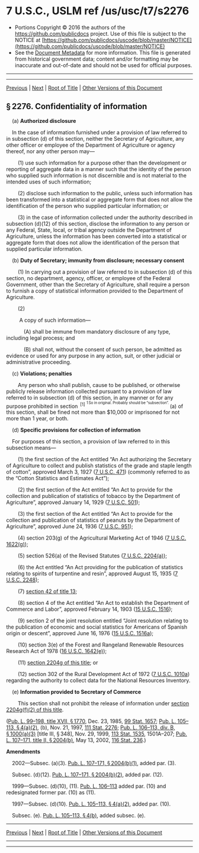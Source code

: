 ---
---

# 7 U.S.C., USLM ref /us/usc/t7/s2276

* Portions Copyright © 2016 the authors of the https://github.com/publicdocs project.
  Use of this file is subject to the NOTICE at [https://github.com/publicdocs/uscode/blob/master/NOTICE](https://github.com/publicdocs/uscode/blob/master/NOTICE)
* See the [Document Metadata](././../../../..//README.md) for more information.
  This file is generated from historical government data; content and/or formatting may be inaccurate and out-of-date and should not be used for official purposes.

----------
----------

[Previous](./../../../..//us/usc/t7/ch55/m__us_usc_t7_s2275.md) | [Next](./../../../..//us/usc/t7/ch55/m__us_usc_t7_s2277.md) | [Root of Title](./../../../../) | [Other Versions of this Document](https://publicdocs.github.io/go/links?ns=uslm&ref=%2Fus%2Fusc%2Ft7%2Fs2276)

## § 2276. Confidentiality of information

    (a) __Authorized disclosure__ 

    In the case of information furnished under a provision of law referred to in subsection (d) of this section, neither the Secretary of Agriculture, any other officer or employee of the Department of Agriculture or agency thereof, nor any other person may—

        (1) use such information for a purpose other than the development or reporting of aggregate data in a manner such that the identity of the person who supplied such information is not discernible and is not material to the intended uses of such information;

        (2) disclose such information to the public, unless such information has been transformed into a statistical or aggregate form that does not allow the identification of the person who supplied particular information; or

        (3) in the case of information collected under the authority described in subsection (d)(12) of this section, disclose the information to any person or any Federal, State, local, or tribal agency outside the Department of Agriculture, unless the information has been converted into a statistical or aggregate form that does not allow the identification of the person that supplied particular information.

    (b) __Duty of Secretary; immunity from disclosure; necessary consent__ 

        (1) In carrying out a provision of law referred to in subsection (d) of this section, no department, agency, officer, or employee of the Federal Government, other than the Secretary of Agriculture, shall require a person to furnish a copy of statistical information provided to the Department of Agriculture.

        (2)

         A copy of such information—

            (A) shall be immune from mandatory disclosure of any type, including legal process; and

            (B) shall not, without the consent of such person, be admitted as evidence or used for any purpose in any action, suit, or other judicial or administrative proceeding.

    (c) __Violations; penalties__ 

        Any person who shall publish, cause to be published, or otherwise publicly release information collected pursuant to a provision of law referred to in subsection (d) of this section, in any manner or for any purpose prohibited in section  <sup>\[1\]</sup>  <sup><sup> 1 So in original. Probably should be “subsection”. </sup></sup>  (a) of this section, shall be fined not more than $10,000 or imprisoned for not more than 1 year, or both.

    (d) __Specific provisions for collection of information__ 

    For purposes of this section, a provision of law referred to in this subsection means—

        (1) the first section of the Act entitled “An Act authorizing the Secretary of Agriculture to collect and publish statistics of the grade and staple length of cotton”, approved March 3, 1927 ([7 U.S.C. 471][/us/usc/t7/s471]) (commonly referred to as the “Cotton Statistics and Estimates Act”);

        (2) the first section of the Act entitled “An Act to provide for the collection and publication of statistics of tobacco by the Department of Agriculture”, approved January 14, 1929 ([7 U.S.C. 501][/us/usc/t7/s501]);

        (3) the first section of the Act entitled “An Act to provide for the collection and publication of statistics of peanuts by the Department of Agriculture”, approved June 24, 1936 ([7 U.S.C. 951][/us/usc/t7/s951]);

        (4) section 203(g) of the Agricultural Marketing Act of 1946 ([7 U.S.C. 1622(g)][/us/usc/t7/s1622/g]);

        (5) section 526(a) of the Revised Statutes ([7 U.S.C. 2204(a)][/us/usc/t7/s2204/a]);

        (6) the Act entitled “An Act providing for the publication of statistics relating to spirits of turpentine and resin”, approved August 15, 1935 ([7 U.S.C. 2248][/us/usc/t7/s2248]);

        (7) [section 42 of title 13][/us/usc/t13/s42];

        (8) section 4 of the Act entitled “An Act to establish the Department of Commerce and Labor”, approved February 14, 1903 ([15 U.S.C. 1516][/us/usc/t15/s1516]);

        (9) section 2 of the joint resolution entitled “Joint resolution relating to the publication of economic and social statistics for Americans of Spanish origin or descent”, approved June 16, 1976 ([15 U.S.C. 1516a][/us/usc/t15/s1516a]);

        (10) section 3(e) of the Forest and Rangeland Renewable Resources Research Act of 1978 ([16 U.S.C. 1642(e)][/us/usc/t16/s1642/e]);

        (11) [section 2204g of this title][/us/usc/t7/s2204g]; or

        (12) section 302 of the Rural Development Act of 1972 ([7 U.S.C. 1010a][/us/usc/t7/s1010a]) regarding the authority to collect data for the National Resources Inventory.

    (e) __Information provided to Secretary of Commerce__ 

        This section shall not prohibit the release of information under [section 2204g(f)(2) of this title][/us/usc/t7/s2204g/f/2].

([Pub. L. 99–198, title XVII, § 1770][/us/pl/99/198/s1770], Dec. 23, 1985, [99 Stat. 1657][/us/stat/99/1657]; [Pub. L. 105–113, § 4(a)(2)][/us/pl/105/113/s4/a/2], (b), Nov. 21, 1997, [111 Stat. 2276][/us/stat/111/2276]; [Pub. L. 106–113, div. B, § 1000(a)(3)][/us/pl/106/113/s1000/a/3] \[title III, § 348\], Nov. 29, 1999, [113 Stat. 1535][/us/stat/113/1535], 1501A–207; [Pub. L. 107–171, title II, § 2004(b)][/us/pl/107/171/s2004/b], May 13, 2002, [116 Stat. 236][/us/stat/116/236].)

 __Amendments__ 

    2002—Subsec. (a)(3). [Pub. L. 107–171, § 2004(b)(1)][/us/pl/107/171/s2004/b/1], added par. (3).

    Subsec. (d)(12). [Pub. L. 107–171, § 2004(b)(2)][/us/pl/107/171/s2004/b/2], added par. (12).

    1999—Subsec. (d)(10), (11). [Pub. L. 106–113][/us/pl/106/113] added par. (10) and redesignated former par. (10) as (11).

    1997—Subsec. (d)(10). [Pub. L. 105–113, § 4(a)(2)][/us/pl/105/113/s4/a/2], added par. (10).

    Subsec. (e). [Pub. L. 105–113, § 4(b)][/us/pl/105/113/s4/b], added subsec. (e).

----------

[Previous](./../../../..//us/usc/t7/ch55/m__us_usc_t7_s2275.md) | [Next](./../../../..//us/usc/t7/ch55/m__us_usc_t7_s2277.md) | [Root of Title](./../../../../) | [Other Versions of this Document](https://publicdocs.github.io/go/links?ns=uslm&ref=%2Fus%2Fusc%2Ft7%2Fs2276)

----------
----------

[/us/usc/t7/s471]: https://publicdocs.github.io/go/links?ns=uslm&ref=%2Fus%2Fusc%2Ft7%2Fs471
[/us/usc/t7/s501]: https://publicdocs.github.io/go/links?ns=uslm&ref=%2Fus%2Fusc%2Ft7%2Fs501
[/us/usc/t7/s951]: https://publicdocs.github.io/go/links?ns=uslm&ref=%2Fus%2Fusc%2Ft7%2Fs951
[/us/usc/t7/s1622/g]: https://publicdocs.github.io/go/links?ns=uslm&ref=%2Fus%2Fusc%2Ft7%2Fs1622%2Fg
[/us/usc/t7/s2204/a]: https://publicdocs.github.io/go/links?ns=uslm&ref=%2Fus%2Fusc%2Ft7%2Fs2204%2Fa
[/us/usc/t7/s2248]: https://publicdocs.github.io/go/links?ns=uslm&ref=%2Fus%2Fusc%2Ft7%2Fs2248
[/us/usc/t13/s42]: https://publicdocs.github.io/go/links?ns=uslm&ref=%2Fus%2Fusc%2Ft13%2Fs42
[/us/usc/t15/s1516]: https://publicdocs.github.io/go/links?ns=uslm&ref=%2Fus%2Fusc%2Ft15%2Fs1516
[/us/usc/t15/s1516a]: https://publicdocs.github.io/go/links?ns=uslm&ref=%2Fus%2Fusc%2Ft15%2Fs1516a
[/us/usc/t16/s1642/e]: https://publicdocs.github.io/go/links?ns=uslm&ref=%2Fus%2Fusc%2Ft16%2Fs1642%2Fe
[/us/usc/t7/s2204g]: https://publicdocs.github.io/go/links?ns=uslm&ref=%2Fus%2Fusc%2Ft7%2Fs2204g
[/us/usc/t7/s1010a]: https://publicdocs.github.io/go/links?ns=uslm&ref=%2Fus%2Fusc%2Ft7%2Fs1010a
[/us/usc/t7/s2204g/f/2]: https://publicdocs.github.io/go/links?ns=uslm&ref=%2Fus%2Fusc%2Ft7%2Fs2204g%2Ff%2F2
[/us/pl/99/198/s1770]: https://publicdocs.github.io/go/links?ns=uslm&ref=%2Fus%2Fpl%2F99%2F198%2Fs1770
[/us/stat/99/1657]: https://publicdocs.github.io/go/links?ns=uslm&ref=%2Fus%2Fstat%2F99%2F1657
[/us/pl/105/113/s4/a/2]: https://publicdocs.github.io/go/links?ns=uslm&ref=%2Fus%2Fpl%2F105%2F113%2Fs4%2Fa%2F2
[/us/stat/111/2276]: https://publicdocs.github.io/go/links?ns=uslm&ref=%2Fus%2Fstat%2F111%2F2276
[/us/pl/106/113/s1000/a/3]: https://publicdocs.github.io/go/links?ns=uslm&ref=%2Fus%2Fpl%2F106%2F113%2Fs1000%2Fa%2F3
[/us/stat/113/1535]: https://publicdocs.github.io/go/links?ns=uslm&ref=%2Fus%2Fstat%2F113%2F1535
[/us/pl/107/171/s2004/b]: https://publicdocs.github.io/go/links?ns=uslm&ref=%2Fus%2Fpl%2F107%2F171%2Fs2004%2Fb
[/us/stat/116/236]: https://publicdocs.github.io/go/links?ns=uslm&ref=%2Fus%2Fstat%2F116%2F236
[/us/pl/107/171/s2004/b/1]: https://publicdocs.github.io/go/links?ns=uslm&ref=%2Fus%2Fpl%2F107%2F171%2Fs2004%2Fb%2F1
[/us/pl/107/171/s2004/b/2]: https://publicdocs.github.io/go/links?ns=uslm&ref=%2Fus%2Fpl%2F107%2F171%2Fs2004%2Fb%2F2
[/us/pl/106/113]: https://publicdocs.github.io/go/links?ns=uslm&ref=%2Fus%2Fpl%2F106%2F113
[/us/pl/105/113/s4/a/2]: https://publicdocs.github.io/go/links?ns=uslm&ref=%2Fus%2Fpl%2F105%2F113%2Fs4%2Fa%2F2
[/us/pl/105/113/s4/b]: https://publicdocs.github.io/go/links?ns=uslm&ref=%2Fus%2Fpl%2F105%2F113%2Fs4%2Fb


